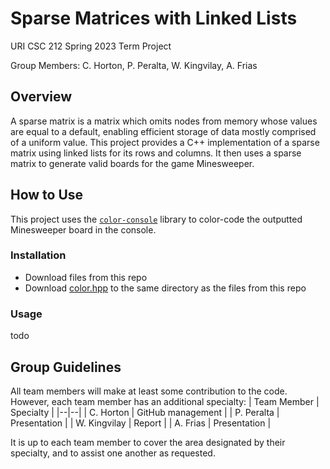 
# Sparse Matrices with Linked Lists
URI CSC 212 Spring 2023 Term Project

Group Members: C. Horton, P. Peralta, W. Kingvilay, A. Frias

## Overview
A sparse matrix is a matrix which omits nodes from memory whose values are equal to a default, enabling efficient storage of data mostly comprised of a uniform value. This project provides a C++ implementation of a sparse matrix using linked lists for its rows and columns. It then uses a sparse matrix to generate valid boards for the game Minesweeper.

## How to Use
This project uses the [``color-console``](https://github.com/aafulei/color-console) library to color-code the outputted Minesweeper board in the console.

### Installation
- Download files from this repo
- Download [color.hpp](https://github.com/aafulei/color-console/blob/master/include/color.hpp) to the same directory as the files from this repo

### Usage
todo

## Group Guidelines
All team members will make at least some contribution to the code. However, each team member has an additional specialty:
| Team Member | Specialty |
|--|--|
| C. Horton | GitHub management |
| P. Peralta | Presentation |
| W. Kingvilay | Report |
| A. Frias | Presentation |

It is up to each team member to cover the area designated by their specialty, and to assist one another as requested.
